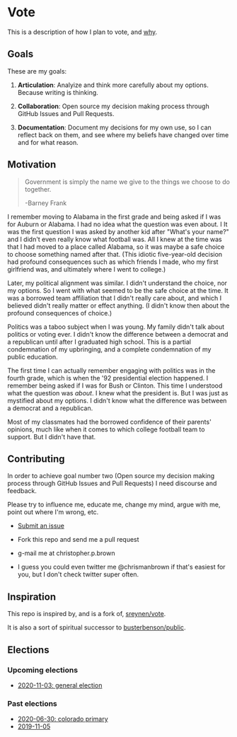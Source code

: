 # Vote

This is a description of how I plan to vote, and [why](values/README.md).

## Goals

These are my goals:

1. **Articulation**: Analyize and think more carefully about my options. Because writing is thinking.

2. **Collaboration**: Open source my decision making process through GitHub Issues and Pull Requests.

3. **Documentation**: Document my decisions for my own use, so I can reflect back on them, and see where my beliefs have changed over time and for what reason.

## Motivation

> Government is simply the name we give to the things we choose to do together.
>
> -Barney Frank

I remember moving to Alabama in the first grade and being asked if I was for Auburn or Alabama. I had no idea what the question was even about. I It was the first question I was asked by another kid after "What's your name?" and I didn't even really know what football was. All I knew at the time was that I had moved to a place called Alabama, so it was maybe a safe choice to choose something named after that. (This idiotic five-year-old decision had profound consequences such as which friends I made, who my first girlfriend was, and ultimately where I went to college.)

Later, my political alignment was similar. I didn't understand the choice, nor my options. So I went with what seemed to be the safe choice at the time. It was a borrowed team affiliation that I didn't really care about, and which I believed didn't really matter or effect anything. (I didn't know then about the profound consequences of choice.)

Politics was a taboo subject when I was young. My family didn't talk about politics or voting ever. I didn't know the difference between a democrat and a republican until after I graduated high school. This is a partial condemnation of my upbringing, and a complete condemnation of my public education.

The first time I can actually remember engaging with politics was in the fourth grade, which is when the '92 presidential election happened. I remember being asked if I was for Bush or Clinton. This time I understood what the question was *about*. I knew what the president is. But I was just as mystified about my options. I didn't know what the difference was between a democrat and a republican.

Most of my classmates had the borrowed confidence of their parents' opinions, much like when it comes to which college football team to support. But I didn't have that.

## Contributing

In order to achieve goal number two (Open source my decision making process through GitHub Issues and Pull Requests) I need discourse and feedback.

Please try to influence me, educate me, change my mind, argue with me, point out where I'm wrong, etc.

- [Submit an issue](https://github.com/chrisman/vote/issues/new)

- Fork this repo and send me a pull request

- g-mail me at christopher.p.brown

- I guess you could even twitter me @chrismanbrown if that's easiest for you, but I don't check twitter super often.

## Inspiration

This repo is inspired by, and is a fork of, [sreynen/vote](https://github.com/sreynen/vote).

It is also a sort of spiritual successor to [busterbenson/public](https://github.com/busterbenson/public).

## Elections

### Upcoming elections

- [2020-11-03: general election](2020/11-03/README.md)

### Past elections

- [2020-06-30: colorado primary](2020/06-30/README.md)
- [2019-11-05](2019/11-05/README.md)
